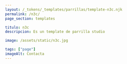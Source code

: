 ```yaml
---
layout: /_tokens/_templates/parrillas/template-n3c.njk
permalink: /n3c/
page_section: templates

titulo: n3c
descripcion: Es un template de parrilla studio

image: /assets/static/n3c.jpg

tags: ["page"]
imageAlt: Contacta
---
```

